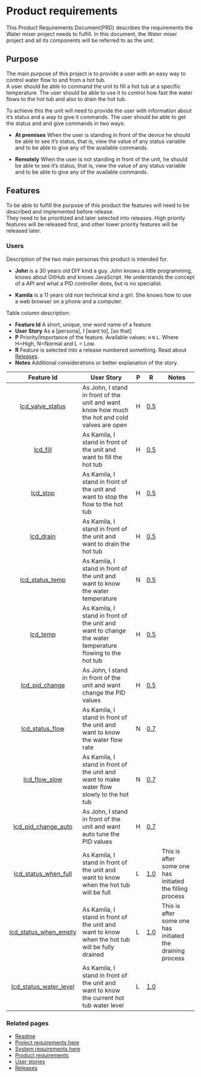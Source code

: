 # Product requirements
This Product Requirements Document(PRD) describes the requirements the Water mixer project needs to fulfill.  In this 
document, the Water mixer project and all its components will be referred to as the unit.

## Purpose
The main purpose of this project is to provide a user with an easy way to control water flow to and from a hot tub.  
A user should be able to command the unit to fill a hot tub at a specific temperature.  The user should be able to use 
it to control how fast the water flows to the hot tub and also to drain the hot tub.

To achieve this the unit will need to provide the user with information about it’s status and a way to give it commands.
  The user should be able to get the status and and give commands in two ways:

  * __At premises__ When the user is standing in front of the device he should be able to see it’s status, that is, 
  view the value of any status variable and to be able to give any of the available commands.

  * __Remotely__   When the user is not standing in front of the unit, he should be able to see it’s status, that is, 
  view the value of any status variable and to be able to give any of the available commands.



## Features
To be able to fulfill the purpose of this product the features will need to be described and implemented before release.  
They need to be prioritized and later selected into releases.  High priority features will be released first, 
and other lower priority features will be released later.

### Users
Description of the two main personas this product is intended for.
 
   * __John__ is a 30 years old DIY kind a guy.  John knows a little programming, knows about GitHub and knows 
   JavaScript.  He understands the concept of a API and what a PID controller does, but is no specialist.

   * __Kamila__ is a 11 years old non technical kind a girl.  She knows how to use a web browser on a phone and 
   a computer.

Table column description:
  * __Feature Id__ A short, unique, one word name of a feature
  * __User Story__ As a [persona], I [want to], [so that]
  * __P__ Priority/Importance of the feature. Available values: `H` `N` `L`. Where H=High, N=Normal and L = Low.
  * __R__ Feature is selected into a release numbered something. Read about [Releases].
  * __Notes__ Additional considerations or better explanation of the story.

|  Feature Id             | User Story                                                                                                | P |   R   | Notes |
|:------------------------:|-----------------------------------------------------------------------------------------------------------|---|-------|-------|
| [lcd_valve_status]       | As John, I stand in front of the unit and want know how much the hot and cold valves are open           | H | [0.5] |       |
| [lcd_fill]               | As Kamila, I stand in front of the unit and want to fill the hot tub                                    | H | [0.5] |       |
| [lcd_stop]               | As Kamila, I stand in front of the unit and want to stop the flow to the hot tub                        | H | [0.5] |       |
| [lcd_drain]              | As Kamila, I stand in front of the unit and want to drain the hot tub                                   | H | [0.5] |       |
| [lcd_status_temp]        | As Kamila, I stand in front of the unit and want to know the water temperature                          | N | [0.5] |       |
| [lcd_temp]               | As Kamila, I stand in front of the unit and want to change the water temperature flowing to the hot tub | H | [0.5] |       |
| [lcd_pid_change]         | As John, I stand in front of the unit and want change the PID values                                    | H | [0.5] |       |
| [lcd_status_flow]        | As Kamila, I stand in front of the unit and want to know the water flow rate                            | N | [0.7] |       |
| [lcd_flow_slow]          | As Kamila, I stand in front of the unit and want to make water flow slowly to the hot tub               | N | [0.7] |       |
| [lcd_pid_change_auto]    | As John, I stand in front of the unit and want auto tune the PID values                                 | H | [0.7] |       |
| [lcd_status_when_full]   | As Kamila, I stand in front of the unit and want to know when the hot tub will be full                  | L | [1.0] |  This is after some one has initiated the filling process |
| [lcd_status_when_empty]  | As Kamila, I stand in front of the unit and want to know when the hot tub will be fully drained         | L | [1.0] |  This is after some one has initiated the draining process |
| [lcd_status_water_level] | As Kamila, I stand in front of the unit and want to know the current hot tub water level                | L | [1.0] |       |


 ### Related pages
 * [Readme](../../README.md)
 * [Project requirements here](./ProductRequirements.md)
 * [System requirements here](./SystemRequirements.md)
 * [Product requirements](./ProductRequirements.md#features)
 * [User stories](./UserStories.md)
 * [Releases](./Releases.md)


[Releases]: ./Releases.md
[0.5]: ./Releases.md#release-05---bare-minimum
[0.6]: ./Releases.md#release-06--hardware-installed
[0.7]: ./Releases.md#release-07---additional-features
[0.8]: ./Releases.md#release-08---remote-access
[0.9]: ./Releases.md#release-09---boxed
[1.0]: ./Releases.md#release-10

[lcd_valve_status]: ./UserStories.md#lcd_valve_status
[lcd_fill]: ./UserStories.md#lcd_fill
[lcd_stop]: ./UserStories.md#lcd_stop
[lcd_drain]: ./UserStories.md#lcd_drain           
[lcd_status_temp]: ./UserStories.md#lcd_status_temp
[lcd_temp]: ./UserStories.md#lcd_temp
[lcd_status_flow]: ./UserStories.md#lcd_status_flow
[lcd_flow_slow]: ./UserStories.md#lcd_flow_slow
[lcd_status_when_full]: ./UserStories.md#lcd_status_when_full
[lcd_status_when_empty]: ./UserStories.md#lcd_status_when_empty
[lcd_status_water_level]: ./UserStories.md#lcd_status_water_level
[lcd_pid_change]: ./UserStories.md#lcd_pid_change
[lcd_pid_change_auto]: ./UserStories.md#lcd_pid_change_auto